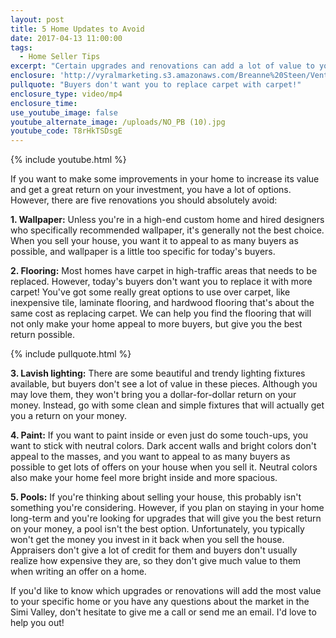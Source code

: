 ```yaml
---
layout: post
title: 5 Home Updates to Avoid
date: 2017-04-13 11:00:00
tags:
  - Home Seller Tips
excerpt: "Certain upgrades and renovations can add a lot of value to your home whether you're selling it or just want to enjoy it while you're there. However, you should avoid these five."
enclosure: 'http://vyralmarketing.s3.amazonaws.com/Breanne%20Steen/Ventura%20County%20Real%20Estate%20Agent-%205%20Home%20Updates%20to%20Avoid.mp4'
pullquote: "Buyers don't want you to replace carpet with carpet!"
enclosure_type: video/mp4
enclosure_time:
use_youtube_image: false
youtube_alternate_image: /uploads/NO_PB (10).jpg
youtube_code: T8rHkTSDsgE
---
```



{% include youtube.html %}

If you want to make some improvements in your home to increase its value and get a great return on your investment, you have a lot of options. However, there are five renovations you should absolutely avoid:

**1. Wallpaper:** Unless you're in a high-end custom home and hired designers who specifically recommended wallpaper, it's generally not the best choice. When you sell your house, you want it to appeal to as many buyers as possible, and wallpaper is a little too specific for today's buyers.

**2. Flooring:** Most homes have carpet in high-traffic areas that needs to be replaced. However, today's buyers don't want you to replace it with more carpet! You've got some really great options to use over carpet, like inexpensive tile, laminate flooring, and hardwood flooring that's about the same cost as replacing carpet. We can help you find the flooring that will not only make your home appeal to more buyers, but give you the best return possible.

{% include pullquote.html %}

**3. Lavish lighting:** There are some beautiful and trendy lighting fixtures available, but buyers don't see a lot of value in these pieces. Although you may love them, they won't bring you a dollar-for-dollar return on your money. Instead, go with some clean and simple fixtures that will actually get you a return on your money.

**4. Paint:** If you want to paint inside or even just do some touch-ups, you want to stick with neutral colors. Dark accent walls and bright colors don't appeal to the masses, and you want to appeal to as many buyers as possible to get lots of offers on your house when you sell it. Neutral colors also make your home feel more bright inside and more spacious.

**5. Pools:** If you're thinking about selling your house, this probably isn't something you're considering. However, if you plan on staying in your home long-term and you're looking for upgrades that will give you the best return on your money, a pool isn't the best option. Unfortunately, you typically won't get the money you invest in it back when you sell the house. Appraisers don't give a lot of credit for them and buyers don't usually realize how expensive they are, so they don't give much value to them when writing an offer on a home.

If you'd like to know which upgrades or renovations will add the most value to your specific home or you have any questions about the market in the Simi Valley, don't hesitate to give me a call or send me an email. I'd love to help you out!